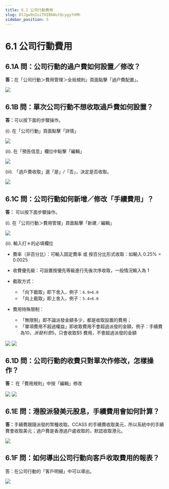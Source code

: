```yaml
---
title: 6.1 公司行動費用
slug: DlJgw9nIuiTHIBkWutQcygy7nMh
sidebar_position: 5
---
```



# 6.1 公司行動費用

## 6.1A 問：公司行動的過户費如何設置／修改？

<b>答：</b>在「公司行動＞費用管理＞全局規則」頁面點擊「過户費配置」。

<img src="/assets/VsXrbmMfEof3JVxYmuJcbRlunWc.png" src-width="2344" src-height="792" align="center"/>

## 6.1B 問：單次公司行動不想收取過戶費如何設置？ 

<b>答：</b>可以按下面的步驟操作。

(i).<b> </b>在「公司行動」頁面點擊「詳情」

<img src="/assets/LEGvbYp3OohIsEx7s1Mc2JPJnVg.png" src-width="2850" src-height="1450" align="center"/>

(ii).  在「預告信息」欄位中點擊「編輯」

<img src="/assets/RdWSblOz3opKSSxn95Hcjc0snkS.png" src-width="2870" src-height="1378" align="center"/>

(iii). 「過戶費收取」選「是」/「否」，決定是否收取。

<img src="/assets/HnNqb1WODoacDYxZCdNcEHuDnYb.png" src-width="2828" src-height="1442" align="center"/>

## 6.1C 問：公司行動如何新增／修改「手續費用」？

<b>答：</b> 可以按下面步驟操作。

(i). 在「公司行動＞費用管理」頁面點擊「新建／編輯」

<img src="/assets/P9f1bOT9DorqYux0pCeczuOpnCc.png" src-width="2810" src-height="1434" align="center"/>

(ii). 輸入打＊的必填欄位

- 費率（非百分比）：可輸入固定費率 或 按百分比形式收取：如輸入 0.25% = 0.0025
- 收費優先級：可設置按優先等級進行先後次序收取，一般情況輸入為 1
- 截取方式：
    - 「向下截取」即下舍入，例子：`6.9>6.0` 
    - 「向上截取」即上舍入，例子：`5.4>6.0`

- 費用特殊限制：
    - 「無限制」即不論派發金額多少，都是收取設置的費用；
    - 「單項費用不超過權益」即收取費用不會超過派發的金額，例子：手續費為$10，派發利息$5，只會收取$5 費用，不會超過派發的金額

<img src="/assets/VT7HbYotOo3iUdxyT0yccvStnff.png" src-width="2734" src-height="1614" align="center"/>

<img src="/assets/R7HfbFcWQoYdF7x7YQ2cV4DDnYg.png" src-width="2750" src-height="1616" align="center"/>

## 6.1D 問：公司行動的收費只對單次作修改，怎樣操作？

<b>答：</b> 在「費用規則」中按「編輯」修改

<img src="/assets/T636br02MoBUvRxcXZOceXkunVe.png" src-width="1570" src-height="1522" align="center"/>

<img src="/assets/WBQzbR3QvoYhX4x8zl8cEgQencY.png" src-width="1736" src-height="1524" align="center"/>

## 6.1E 問：港股派發美元股息，手續費用會如何計算？

<b>答：</b>手續費跟隨派發的幣種收取。CCASS 的手續費收取美元，所以系統中的手續費會收取美元；過户費是香港過户處收取的，默認收取港元。

<img src="/assets/PMQLbfBDpoSatAx8FujcXgk7nVd.png" src-width="2038" src-height="996" align="center"/>

## 6.1F 問：如何導出公司行動向客戶收取費用的報表？

答：在公司行動的「客戶明細」中可以導出。

<img src="/assets/XsZ5bEIU7owOYYxZPgTc6cKQnIh.png" src-width="2874" src-height="1386" align="center"/>

